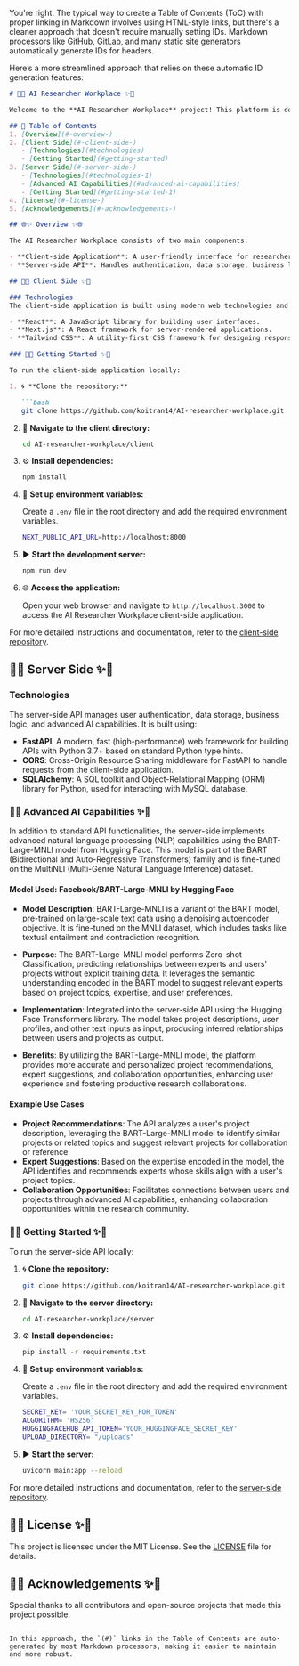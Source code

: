 You're right. The typical way to create a Table of Contents (ToC) with proper linking in Markdown involves using HTML-style links, but there's a cleaner approach that doesn't require manually setting IDs. Markdown processors like GitHub, GitLab, and many static site generators automatically generate IDs for headers. 

Here’s a more streamlined approach that relies on these automatic ID generation features:

```markdown
# 🌟✨ AI Researcher Workplace ✨🌟

Welcome to the **AI Researcher Workplace** project! This platform is designed to support researchers in the field of artificial intelligence (AI) by providing essential tools, resources, and collaboration features to streamline their research process.

## 📜 Table of Contents
1. [Overview](#-overview-)
2. [Client Side](#-client-side-)
   - [Technologies](#technologies)
   - [Getting Started](#getting-started)
3. [Server Side](#-server-side-)
   - [Technologies](#technologies-1)
   - [Advanced AI Capabilities](#advanced-ai-capabilities)
   - [Getting Started](#getting-started-1)
4. [License](#-license-)
5. [Acknowledgements](#-acknowledgements-)

## 🌐✨ Overview ✨🌐

The AI Researcher Workplace consists of two main components:

- **Client-side Application**: A user-friendly interface for researchers to access tools, collaborate on projects, and explore resources.
- **Server-side API**: Handles authentication, data storage, business logic, and advanced AI capabilities, including Zero-shot Classification for expert suggestions based on users' current projects.

## 🎨✨ Client Side ✨🎨

### Technologies
The client-side application is built using modern web technologies and frameworks:

- **React**: A JavaScript library for building user interfaces.
- **Next.js**: A React framework for server-rendered applications.
- **Tailwind CSS**: A utility-first CSS framework for designing responsive and customizable user interfaces.

### 🚀✨ Getting Started ✨🚀

To run the client-side application locally:

1. 🌀 **Clone the repository:**

   ```bash
   git clone https://github.com/koitran14/AI-researcher-workplace.git
   ```

2. 📂 **Navigate to the client directory:**

   ```bash
   cd AI-researcher-workplace/client
   ```

3. ⚙️ **Install dependencies:**

   ```bash
   npm install
   ```

4. 🔑 **Set up environment variables:**

   Create a `.env` file in the root directory and add the required environment variables.
   
   ```bash
   NEXT_PUBLIC_API_URL=http://localhost:8000
   ```
    
5. ▶️ **Start the development server:**

   ```bash
   npm run dev
   ```

6. 🌐 **Access the application:**

   Open your web browser and navigate to `http://localhost:3000` to access the AI Researcher Workplace client-side application.

For more detailed instructions and documentation, refer to the [client-side repository](https://github.com/koitran14/AI-researcher-workplace/tree/main/client).

## 🔧✨ Server Side ✨🔧

### Technologies
The server-side API manages user authentication, data storage, business logic, and advanced AI capabilities. It is built using:

- **FastAPI**: A modern, fast (high-performance) web framework for building APIs with Python 3.7+ based on standard Python type hints.
- **CORS**: Cross-Origin Resource Sharing middleware for FastAPI to handle requests from the client-side application.
- **SQLAlchemy**: A SQL toolkit and Object-Relational Mapping (ORM) library for Python, used for interacting with MySQL database.

### 🤖✨ Advanced AI Capabilities ✨🤖

In addition to standard API functionalities, the server-side implements advanced natural language processing (NLP) capabilities using the BART-Large-MNLI model from Hugging Face. This model is part of the BART (Bidirectional and Auto-Regressive Transformers) family and is fine-tuned on the MultiNLI (Multi-Genre Natural Language Inference) dataset.

#### **Model Used: Facebook/BART-Large-MNLI by Hugging Face**

- **Model Description**: BART-Large-MNLI is a variant of the BART model, pre-trained on large-scale text data using a denoising autoencoder objective. It is fine-tuned on the MNLI dataset, which includes tasks like textual entailment and contradiction recognition.

- **Purpose**: The BART-Large-MNLI model performs Zero-shot Classification, predicting relationships between experts and users' projects without explicit training data. It leverages the semantic understanding encoded in the BART model to suggest relevant experts based on project topics, expertise, and user preferences.

- **Implementation**: Integrated into the server-side API using the Hugging Face Transformers library. The model takes project descriptions, user profiles, and other text inputs as input, producing inferred relationships between users and projects as output.

- **Benefits**: By utilizing the BART-Large-MNLI model, the platform provides more accurate and personalized project recommendations, expert suggestions, and collaboration opportunities, enhancing user experience and fostering productive research collaborations.

#### **Example Use Cases**

- **Project Recommendations**: The API analyzes a user's project description, leveraging the BART-Large-MNLI model to identify similar projects or related topics and suggest relevant projects for collaboration or reference.
- **Expert Suggestions**: Based on the expertise encoded in the model, the API identifies and recommends experts whose skills align with a user's project topics.
- **Collaboration Opportunities**: Facilitates connections between users and projects through advanced AI capabilities, enhancing collaboration opportunities within the research community.

### 🚀✨ Getting Started ✨🚀

To run the server-side API locally:

1. 🌀 **Clone the repository:**

   ```bash
   git clone https://github.com/koitran14/AI-researcher-workplace.git
   ```

2. 📂 **Navigate to the server directory:**

   ```bash
   cd AI-researcher-workplace/server
   ```

3. ⚙️ **Install dependencies:**

   ```bash
   pip install -r requirements.txt
   ```

4. 🔑 **Set up environment variables:**

   Create a `.env` file in the root directory and add the required environment variables.
   
   ```bash
   SECRET_KEY= 'YOUR_SECRET_KEY_FOR_TOKEN'
   ALGORITHM= 'HS256'
   HUGGINGFACEHUB_API_TOKEN='YOUR_HUGGINGFACE_SECRET_KEY'
   UPLOAD_DIRECTORY= "/uploads"
   ```

5. ▶️ **Start the server:**

   ```bash
   uvicorn main:app --reload
   ```

For more detailed instructions and documentation, refer to the [server-side repository](https://github.com/koitran14/AI-researcher-workplace/tree/main/server).

## 📜✨ License ✨📜

This project is licensed under the MIT License. See the [LICENSE](LICENSE) file for details.

## 🙏✨ Acknowledgements ✨🙏

Special thanks to all contributors and open-source projects that made this project possible.
```

In this approach, the `(#)` links in the Table of Contents are auto-generated by most Markdown processors, making it easier to maintain and more robust.
